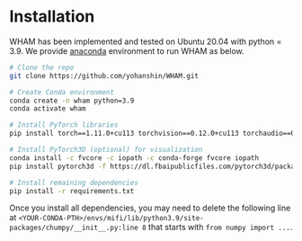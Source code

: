 # Installation

WHAM has been implemented and tested on Ubuntu 20.04 with python = 3.9. We provide [anaconda](https://www.anaconda.com/) environment to run WHAM as below.

```bash
# Clone the repo
git clone https://github.com/yohanshin/WHAM.git

# Create Conda environment
conda create -n wham python=3.9
conda activate wham

# Install PyTorch libraries
pip install torch==1.11.0+cu113 torchvision==0.12.0+cu113 torchaudio==0.11.0 --extra-index-url https://download.pytorch.org/whl/cu113

# Install PyTorch3D (optional) for visualization
conda install -c fvcore -c iopath -c conda-forge fvcore iopath
pip install pytorch3d -f https://dl.fbaipublicfiles.com/pytorch3d/packaging/wheels/py39_cu113_pyt1100/download.html

# Install remaining dependencies
pip install -r requirements.txt
```

Once you install all dependencies, you may need to delete the following line at `<YOUR-CONDA-PTH>/envs/mifi/lib/python3.9/site-packages/chumpy/__init__.py:line 8` that starts with `from numpy import ...`.